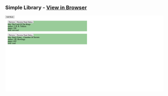 ### Simple Library - [View in Browser](https://sihoonathan.github.io/simple_library/)
![screenshot](screenshot.png)



